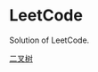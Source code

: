 # LeetCode
Solution of LeetCode.

[二叉树](https://github.com/ShengfaZhu/LeetCode/blob/master/binary_tree.md)
